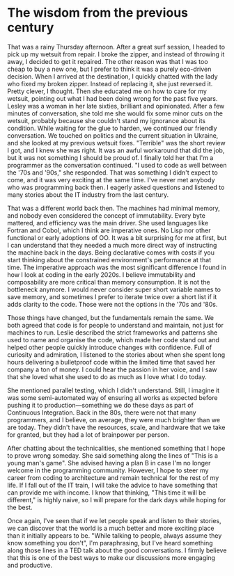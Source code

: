 # The wisdom from the previous century

That was a rainy Thursday afternoon. After a great surf session, I headed to pick up my wetsuit from repair. I broke the zipper, and instead of throwing it away, I decided to get it repaired. The other reason was that I was too cheap to buy a new one, but I prefer to think it was a purely eco-driven decision. When I arrived at the destination, I quickly chatted with the lady who fixed my broken zipper. Instead of replacing it, she just reversed it. Pretty clever, I thought. Then she educated me on how to care for my wetsuit, pointing out what I had been doing wrong for the past five years. Lesley was a woman in her late sixties, brilliant and opinionated. After a few minutes of conversation, she told me she would fix some minor cuts on the wetsuit, probably because she couldn't stand my ignorance about its condition. While waiting for the glue to harden, we continued our friendly conversation. We touched on politics and the current situation in Ukraine, and she looked at my previous wetsuit fixes. "Terrible" was the short review I got, and I knew she was right. It was an awful workaround that did the job, but it was not something I should be proud of. I finally told her that I'm a programmer as the conversation continued. "I used to code as well between the '70s and '90s," she responded. That was something I didn't expect to come, and it was very exciting at the same time. I've never met anybody who was programming back then. I eagerly asked questions and listened to many stories about the IT industry from the last century.

That was a different world back then. The machines had minimal memory, and nobody even considered the concept of immutability. Every byte mattered, and efficiency was the main driver. She used languages like Fortran and Cobol, which I think are imperative ones. No Lisp nor other functional or early adoptions of OO. It was a bit surprising for me at first, but I can understand that they needed a much more direct way of instructing the machine back in the days. Being declarative comes with costs if you start thinking about the constrained environment's performance at that time. The imperative approach was the most significant difference I found in how I look at coding in the early 2020s. I believe immutability and composability are more critical than memory consumption. It is not the bottleneck anymore. I would never consider super short variable names to save memory, and sometimes I prefer to iterate twice over a short list if it adds clarity to the code. Those were not the options in the '70s and '80s.

Those things have changed, but the fundamentals remain the same. We both agreed that code is for people to understand and maintain, not just for machines to run. Leslie described the strict frameworks and patterns she used to name and organise the code, which made her code stand out and helped other people quickly introduce changes with confidence. Full of curiosity and admiration, I listened to the stories about when she spent long hours delivering a bulletproof code within the limited time that saved her company a ton of money. I could hear the passion in her voice, and I saw that she loved what she used to do as much as I love what I do today.

She mentioned parallel testing, which I didn't understand. Still, I imagine it was some semi-automated way of ensuring all works as expected before pushing it to production—something we do these days as part of Continuous Integration. Back in the 80s, there were not that many programmers, and I believe, on average, they were much brighter than we are today. They didn't have the resources, scale, and hardware that we take for granted, but they had a lot of brainpower per person.

After chatting about the technicalities, she mentioned something that I hope to prove wrong someday. She said something along the lines of "This is a young man's game". She advised having a plan B in case I'm no longer welcome in the programming community. However, I hope to steer my career from coding to architecture and remain technical for the rest of my life. If I fall out of the IT train, I will take the advice to have something that can provide me with income. I know that thinking, "This time it will be different," is highly naive, so I will prepare for the dark days while hoping for the best.

Once again, I've seen that if we let people speak and listen to their stories, we can discover that the world is a much better and more exciting place than it initially appears to be. "While talking to people, always assume they know something you don't", I'm paraphrasing, but I've heard something along those lines in a TED talk about the good conversations. I firmly believe that this is one of the best ways to make our discussions more engaging and productive.
